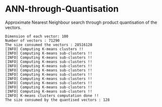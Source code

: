 # ANN-through-Quantisation
Approximate Nearest Neighbour search through product quantisation of the vectors.

```
Dimension of each vector: 100
Number of vectors : 71290
The size consumed the vectors : 28516128
[INFO] Computing K-means clusters !!
[INFO] Computing K-means sub-clusters !!
[INFO] Computing K-means sub-clusters !!
[INFO] Computing K-means sub-clusters !!
[INFO] Computing K-means sub-clusters !!
[INFO] Computing K-means sub-clusters !!
[INFO] Computing K-means sub-clusters !!
[INFO] Computing K-means sub-clusters !!
[INFO] Computing K-means sub-clusters !!
[INFO] Computing K-means sub-clusters !!
[INFO] Computing K-means sub-clusters !!
[INFO] K-means clusters computation done !!
The size consumed by the quantised vectors : 128
```

